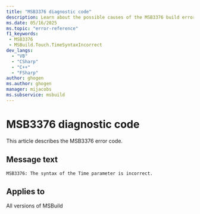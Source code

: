 ```yaml
---
title: "MSB3376 diagnostic code"
description: Learn about the possible causes of the MSB3376 build error, and get troubleshooting tips.
ms.date: 05/16/2025
ms.topic: "error-reference"
f1_keywords:
 - MSB3376
 - MSBuild.Touch.TimeSyntaxIncorrect
dev_langs:
  - "VB"
  - "CSharp"
  - "C++"
  - "FSharp"
author: ghogen
ms.author: ghogen
manager: mijacobs
ms.subservice: msbuild
---
```


# MSB3376 diagnostic code

<!-- :::ErrorDefinitionDescription::: -->
<!-- :::editable-content name="introDescription"::: -->
This article describes the MSB3376 error code.
<!-- :::editable-content-end::: -->

## Message text

<!-- :::editable-content name="messageText"::: -->
`MSB3376: The syntax of the Time parameter is incorrect.`
<!-- :::editable-content-end::: -->
<!-- MSB3376: The syntax of the Time parameter is incorrect. {0} -->

<!-- :::editable-content name="postOutputDescription"::: -->
<!--
{StrBegin="MSB3376: "}
-->
<!-- :::editable-content-end::: -->
<!-- :::ErrorDefinitionDescription-end::: -->

## Applies to

All versions of MSBuild
